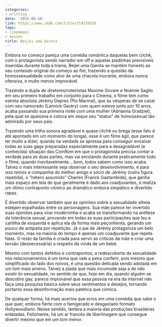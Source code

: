 ```yaml
---
categories:
- writting
date: '2015-06-10'
link: https://www.imdb.com/title/tt4255626
tags:
- cinemaqui
- movies
title: Beijei uma Garota
---
```


Embora no começo pareça uma comédia romântica daquelas bem clichê, com o protagonista sendo narrador em off e aquelas piadinhas previsíveis inseridas durante toda a trama, Beijei uma Garota se mantém honesto ao seu conteúdo original do começo ao fim, trazendo a questão da homossexualidade como alvo de uma chacota inocente, embora nunca ofensiva, e muito menos improvável.

Trazendo a dupla de diretores/roteiristas Maxime Govare e Noémie Saglio em seu primeiro trabalho em conjunto para o Cinema, o filme tem como estrela absoluta Jérémy Deprez (Pio Marmaï), que às vésperas de se casar com seu namorado (Lannick Gautry) com quem esteve junto por 10 anos, acaba passando sua primeira noite com uma mulher (Adrianna Gradziel), pela qual se apaixona e coloca em xeque seu "status" de homossexual tão admirado por seus pais.

Trazendo uma trilha sonora agradável e quase clichê ou brega (esse fato é até apontado em um momento do longa), esse é um filme ágil, que parece ter muito a dizer, quando na verdade se apressa para conseguir encaixar todas as suas gags preparadas especialmente para a desagradável (e conhecida) situação das ComRom em que o protagonista precisa contar a verdade para as duas partes, mas vai enrolando durante praticamente todo o filme, quando inevitavelmente... bom, todos sabem como isso acaba. Talvez o mais interessante seja observar o seu desenvolvimento, e para isso temos a companhia do melhor amigo e sócio de Jérémy (outra figura repetida), o "hétero assumido" Charles (Franck Gastambide), que ganha mais espaço em tela do que geralmente é dado aos coadjuvantes, e realiza um ótimo contraponto cômico ao dramático embora simpático e divertido rapaz.

É divertido observar também que as opiniões sobre a sexualidade alheia estejam espalhadas entre os personagens. Sua mãe parece ter invertido suas opiniões para virar moderninha e acaba se transformando na antítese da tolerância sexual, provando em todas as suas participações que leu a cartilha de esquerda e aplica ela da forma mais peçonhenta, gerando um pouco de antipatia por repetição. Já o pai de Jérémy protagoniza um belo momento, mas na maioria do tempo é apenas um coadjuvante que repete falas. O resto da família é criada para servir às críticas da mãe e criar uma tensão (desnecessária) a respeito da vinda de um bebê.

Mesmo com tantos defeitos e contrapontos, a redescoberta da sexualidade nos relacionamentos é um tema que vale a pena conferir, pois mesmo que simplificado do lado dos noivos, é uma questão delicada sendo adotada em um tom mais ameno. Talvez a piada que mais incomode seja a de não existir bi-sexualidade, no sentido de que, hoje em dia, quando alguém se descobre gay, parece improvável que essa pessoa na era da internet não faça uma pesquisa básica sobre seus sentimentos e desejos, tornando portanto essa desinformação mais patética que cômica.

De qualquer forma, há mais acertos que erros em uma comédia que sabe o que quer, embora flerte com o famigerado e desgastado formato Hollywoodiano. Nesse sentido, lembra a maioria das produções brasileiras enlatadas. Felizmente, há um ar francês de libertinagem que consegue divertir mesmo que em um tom menor.